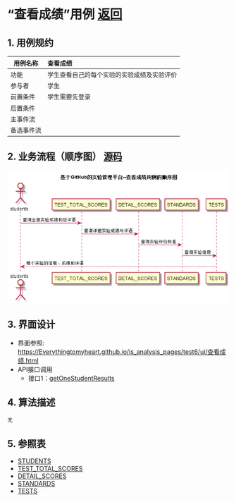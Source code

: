 # “查看成绩”用例 [返回](../README.md)
## 1. 用例规约

|用例名称|查看成绩|
|-------|:-------------|
|功能|学生查看自己的每个实验的实验成绩及实验评价|
|参与者|学生|
|前置条件|学生需要先登录|
|后置条件| |
|主事件流| |
|备选事件流| |

## 2. 业务流程（顺序图） [源码](../源码/查看成绩.puml)
![查看成绩](../查看成绩.png) 

## 3. 界面设计
- 界面参照: https://Everythingtomyheart.github.io/is_analysis_pages/test6/ui/查看成绩.html
- API接口调用
    - 接口1：[getOneStudentResults](../接口/getOneStudentResults.md) 

## 4. 算法描述
    无
    
## 5. 参照表
- [STUDENTS](../DB/README.md/#STUDENTS)
- [TEST_TOTAL_SCORES](../DB/README.md/#TEST_TOTAL_SCORES)
- [DETAIL_SCORES](../DB/README.md/#DETAIL_SCORES)
- [STANDARDS](../DB/README.md/#STANDARDS)
- [TESTS](../DB/README.md/#TESTS)
